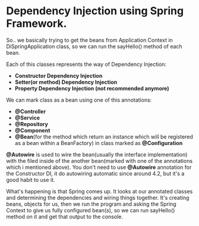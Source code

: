 # Dependency Injection using Spring Framework.

So.. we basically trying to get the beans from Application Context in DiSpringApplication class, so we can run the sayHello() method of each bean. 

Each of this classes represents the way of Dependency Injection:

- <b>Constructor Dependency Injection</b>
- <b>Setter(or method) Dependency Injection</b>
- <b>Property Dependency Injection (not recommended anymore)</b>

We can mark class as a bean using one of this annotations: 
- <b>@Controller</b>
- <b>@Service </b>
- <b>@Repository</b>
- <b>@Component</b>
- <b>@Bean</b>(for the method which return an instance which will be registered as a bean within a BeanFactory) in class marked as <b>@Configuration</b>

<b>@Autowire</b> is used to wire the bean(usually the interface implementation) with the filed inside of the another bean(marked with one of the annotations which i mentioned above).
You don't need to use <b>@Autowire</b> annotation for the Constructor DI, it do autowiring automatic since around 4.2, but it's a good habit to use it.

What's happening is that Spring comes up. It looks at our annotated classes and determining the dependencies and wiring things together. It's creating beans, objects for us, then we run the program and asking the Spring Context to give us fully configured bean(s), so we can run sayHello() method on it and get that output to the console.    

